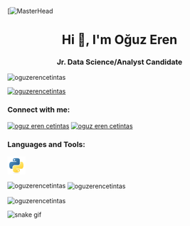 [![MasterHead](https://media.dev.to/cdn-cgi/image/width=1000,height=420,fit=cover,gravity=auto,format=auto/https%3A%2F%2Fdev-to-uploads.s3.amazonaws.com%2Fuploads%2Farticles%2F7ckrqifetxc22dsg7i03.jpg)
<h1 align="center">Hi 👋, I'm Oğuz Eren</h1>
<h3 align="center">Jr. Data Science/Analyst Candidate</h3>

<p align="left"> <img src="https://komarev.com/ghpvc/?username=oguzerencetintas&label=Profile%20views&color=0e75b6&style=flat" alt="oguzerencetintas" /> </p>

<p align="left"> <a href="https://github.com/ryo-ma/github-profile-trophy"><img src="https://github-profile-trophy.vercel.app/?username=oguzerencetintas" alt="oguzerencetintas" /></a> </p>

<h3 align="left">Connect with me:</h3>
<p align="left">
<a href="https://linkedin.com/in/oguz eren cetintas" target="blank"><img align="center" src="https://raw.githubusercontent.com/rahuldkjain/github-profile-readme-generator/master/src/images/icons/Social/linked-in-alt.svg" alt="oguz eren cetintas" height="30" width="40" /></a>
<a href="https://fb.com/oguz eren cetintas" target="blank"><img align="center" src="https://raw.githubusercontent.com/rahuldkjain/github-profile-readme-generator/master/src/images/icons/Social/facebook.svg" alt="oguz eren cetintas" height="30" width="40" /></a>
</p>

<h3 align="left">Languages and Tools:</h3>
<p align="left"> <a href="https://www.python.org" target="_blank" rel="noreferrer"> <img src="https://raw.githubusercontent.com/devicons/devicon/master/icons/python/python-original.svg" alt="python" width="40" height="40"/> </a> </p>

<p><img align="left" src="https://github-readme-stats.vercel.app/api/top-langs?username=oguzerencetintas&show_icons=true&locale=en&layout=compact" alt="oguzerencetintas" /></p>

<p>&nbsp;<img align="center" src="https://github-readme-stats.vercel.app/api?username=oguzerencetintas&show_icons=true&locale=en" alt="oguzerencetintas" /></p>

<p><img align="center" src="https://github-readme-streak-stats.herokuapp.com/?user=oguzerencetintas&" alt="oguzerencetintas" /></p>

![snake gif](https://github.com/oguzerencetintas/oguzerencetintas/blob/output/github-contribution-grid-snake.gif)
